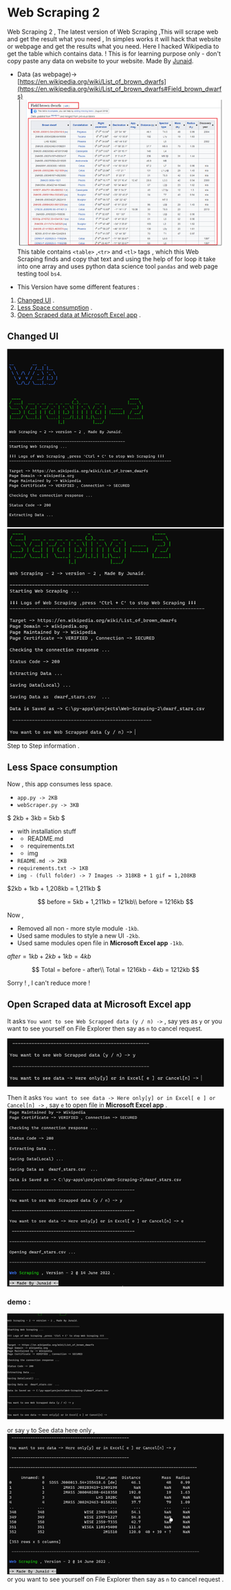 # Web Scraping 2

Web Scraping 2 , The latest version of Web Scraping ,This will scrape web and get the result what you need , In simples works it will hack that website or webpage and get the results what you need. Here I hacked Wikipedia to get the table which contains data. ! This is for learning purpose only - don't copy paste any data on website to your website. Made By [Junaid](https://abujuni.dev).

- Data (as webpage)-> [https://en.wikipedia.org/wiki/List_of_brown_dwarfs](https://en.wikipedia.org/wiki/List_of_brown_dwarfs#Field_brown_dwarfs)
  ![demo](img/img6.png)
  This table contains `<table>` ,`<tr>` and `<tl>` tags , which this Web Scraping finds and copy that text and using the help of for loop it take into one array and uses python data science tool `pandas` and web page testing tool `bs4`.

- This Version have some different features :

1. [Changed UI](#changed-ui) .
2. [Less Space consumption](#less-space-consumption) .
3. [Open Scraped data at Microsoft Excel app](#open-scraped-data-at-microsoft-excel-app) .

## Changed UI

![demo](./img/img2.png)
![demo](./img/img3.png)
Step to Step information .

## Less Space consumption

Now , this app consumes less space.

- `app.py -> 2KB`
- `webScraper.py -> 3KB`

$ 2kb + 3kb = 5kb $

- with installation stuff
- - README.md
- - requirements.txt
- - img
- `README.md -> 2KB`
- `requirements.txt -> 1KB`
- `img - (full folder) -> 7 Images -> 318KB + 1 gif = 1,208KB`

$2kb + 1kb + 1,208kb = 1,211kb $

$$
before = 5kb + 1,211kb = 121kb\\
before = 1216kb
$$

Now ,

- Removed all non - more style module `-1kb`.
- Used same modules to style a new UI `-2kb`.
- Used same modules open file in **Microsoft Excel app** `-1kb`.

$after  = 1kb + 2kb + 1kb = 4kb$

$$
Total = before - after\\
Total = 1216kb - 4kb = 1212kb
$$

Sorry ! , I can't reduce more !

## Open Scraped data at Microsoft Excel app

It asks `You want to see Web Scrapped data (y / n) ->` , say yes as `y` or you want to see yourself on File Explorer then say as `n` to cancel request.

![demo](./img/img4.png)

Then it asks `You want to see data -> Here only[y] or in Excel[ e ] or Cancel[n] ->` , say `e` to open file in **Microsoft Excel app** .
![demo](./img/img1.png)

### demo :

![demo](./img/demo.gif)

or say `y` to See data here only ,
![demo](./img/img5.png)
or you want to see yourself on File Explorer then say as `n` to cancel request .
